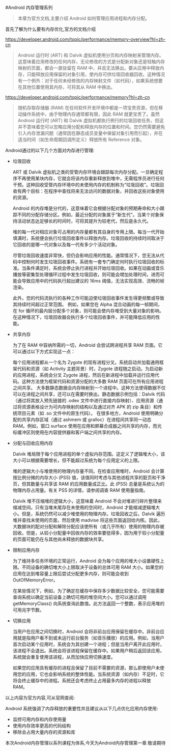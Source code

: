 #Android 内存管理系列
>本章为官方文档,主要介绍 Android 如何管理应用进程和内存分配。

首先了解为什么要有内存优化,官方的文档介绍

https://developer.android.com/topic/performance/memory-overview?hl=zh-cn
>Android 运行时 (ART) 和 Dalvik 虚拟机使用分页和内存映射来管理内存。这意味着应用修改的任何内存，无论修改的方式是分配新对象还是轻触内存映射的页面，都会一直驻留在 RAM 中，并且无法换出。要从应用中释放内存，只能释放应用保留的对象引用，使内存可供垃圾回收器回收。这种情况有一个例外：对于任何未经修改的内存映射文件（如代码），如果系统想要在其他位置使用其内存，可将其从 RAM 中换出。


https://developer.android.com/topic/performance/memory?hl=zh-cn
>随机存取存储器 (RAM) 在任何软件开发环境中都是一项宝贵资源，但在移动操作系统中，由于物理内存通常都有限，因此 RAM 就更宝贵了。虽然 Android 运行时 (ART) 和 Dalvik 虚拟机都执行例行的垃圾回收任务，但这并不意味着您可以忽略应用分配和释放内存的位置和时间。您仍然需要避免引入内存泄漏问题（通常因在静态成员变量中保留对象引用而引起），并在适当时间（如生命周期回调所定义）释放所有 Reference 对象。

Android通过的以下几个方面对内存进行管理:

- 垃圾回收

  ART 或 Dalvik 虚拟机之类的受管内存环境会跟踪每次内存分配。一旦确定程序不再使用某块内存，它就会将该内存重新释放到堆中，无需程序员进行任何干预。这种回收受管内存环境中的未使用内存的机制称为“垃圾回收”。垃圾回收有两个目标：在程序中查找将来无法访问的数据对象，并回收这些对象使用的资源。

  Android 的内存堆是分代的，这意味着它会根据分配对象的预期寿命和大小跟踪不同的分配存储分区。例如，最近分配的对象属于“新生代”。当某个对象保持活动状态达足够长的时间时，可将其提升为较老代，然后是永久代。

  堆的每一代对相应对象可占用的内存量都有其自身的专用上限。每当一代开始填满时，系统便会执行垃圾回收事件以释放内存。垃圾回收的持续时间取决于它回收的是哪一代对象以及每一代有多少个活动对象。

  尽管垃圾回收速度非常快，但仍会影响应用的性能。通常情况下，您无法从代码中控制何时发生垃圾回收事件。系统有一套专门确定何时执行垃圾回收的标准。当条件满足时，系统会停止执行进程并开始垃圾回收。如果在动画或音乐播放等密集型处理循环过程中发生垃圾回收，则可能会增加处理时间，进而可能会导致应用中的代码执行超出建议的 16ms 阈值，无法实现高效、流畅的帧渲染。

  此外，您的代码流执行的各种工作可能迫使垃圾回收事件发生得更频繁或导致其持续时间超过正常范围。 例如，如果您在 Alpha 混合动画的每一帧期间，在 for 循环的最内层分配多个对象，则可能会使内存堆受到大量对象的影响。在这种情况下，垃圾回收器会执行多个垃圾回收事件，并可能降低应用的性能。

- 共享内存

  为了在 RAM 中容纳所需的一切，Android 会尝试跨进程共享 RAM 页面。它可以通过以下方式实现这一点：

  每个应用进程都从一个名为 Zygote 的现有进程分叉。系统启动并加载通用框架代码和资源（如 Activity 主题背景）时，Zygote 进程随之启动。为启动新的应用进程，系统会分叉 Zygote 进程，然后在新进程中加载并运行应用代码。这种方法使为框架代码和资源分配的大多数 RAM 页面可在所有应用进程之间共享。
  大多数静态数据会内存映射到一个进程中。这种方法使得数据不仅可以在进程之间共享，还可以在需要时换出。静态数据示例包括：Dalvik 代码（通过将其放入预先链接的 .odex 文件中进行直接内存映射）、应用资源（通过将资源表格设计为可内存映射的结构以及通过对齐 APK 的 zip 条目）和传统项目元素（如 .so 文件中的原生代码）。
  在很多地方，Android 使用明确分配的共享内存区域（通过 ashmem 或 gralloc）在进程间共享同一动态 RAM。例如，窗口 surface 使用在应用和屏幕合成器之间共享的内存，而光标缓冲区则使用在内容提供器和客户端之间共享的内存。

- 分配与回收应用内存

  Dalvik 堆局限于每个应用进程的单个虚拟内存范围。这定义了逻辑堆大小，该大小可以根据需要增长，但不能超过系统为每个应用定义的上限。

  堆的逻辑大小与堆使用的物理内存量不同。在检查应用堆时，Android 会计算按比例分摊的内存大小 (PSS) 值，该值同时考虑与其他进程共享的脏页和干净页，但其数量与共享该 RAM 的应用数量成正比。此 (PSS) 总量是系统认为的物理内存占用量。有关 PSS 的详情，请参阅调查 RAM 使用量指南。

  Dalvik 堆不压缩堆的逻辑大小，这意味着 Android 不会对堆进行碎片整理来缩减空间。只有当堆末尾存在未使用的空间时，Android 才能缩减逻辑堆大小。但是，系统仍然可以减少堆使用的物理内存。垃圾回收之后，Dalvik 遍历堆并查找未使用的页面，然后使用 madvise 将这些页面返回给内核。因此，大数据块的配对分配和解除分配应该使所有（或几乎所有）使用的物理内存被回收。但是，从较小分配量中回收内存的效率要低得多，因为用于较小分配量的页面可能仍在与其他尚未释放的数据块共享。

- 限制应用内存

  为了维持多任务环境的正常运行，Android 会为每个应用的堆大小设置硬性上限。不同设备的确切堆大小上限取决于设备的总体可用 RAM 大小。如果您的应用在达到堆容量上限后尝试分配更多内存，则可能会收到 OutOfMemoryError。

  在某些情况下，例如，为了确定在缓存中保存多少数据比较安全，您可能需要查询系统以确定当前设备上确切可用的堆空间大小。您可以通过调用 getMemoryClass() 向系统查询此数值。此方法返回一个整数，表示应用堆的可用兆字节数。

- 切换应用

  当用户在应用之间切换时，Android 会将非前台应用保留在缓存中。非前台应用就是指用户看不到或未运行前台服务（如音乐播放）的应用。例如，当用户首次启动某个应用时，系统会为其创建一个进程；但是当用户离开此应用时，该进程不会退出。系统会将该进程保留在缓存中。如果用户稍后返回该应用，系统就会重复使用该进程，从而加快应用切换速度。

  如果您的应用具有缓存的进程且保留了目前不需要的资源，那么即使用户未使用您的应用，它也会影响系统的整体性能。当系统资源（如内存）不足时，它将会终止缓存中的进程。系统还会考虑终止占用最多内存的进程以释放 RAM。

以上内容为官方内容,可从官网查阅:

Android 系统强调了内存释放的重要性并且建议从以下几点优化应用内存使用:

- 监控可用内存和内存使用量
- 使用内存效率更高的代码结构
- 移除会占用大量内存的资源和库

本次Android内存管理以系列课程为体系,今天为Android内存管理第一章.敬请期待
